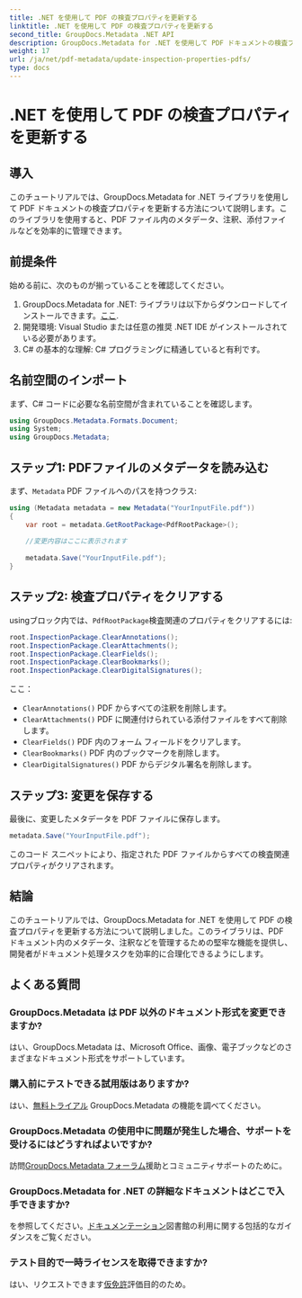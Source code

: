```yaml
---
title: .NET を使用して PDF の検査プロパティを更新する
linktitle: .NET を使用して PDF の検査プロパティを更新する
second_title: GroupDocs.Metadata .NET API
description: GroupDocs.Metadata for .NET を使用して PDF ドキュメントの検査プロパティを更新する方法を学習します。C# を使用してメタデータと注釈を効率的に管理します。
weight: 17
url: /ja/net/pdf-metadata/update-inspection-properties-pdfs/
type: docs
---
```

# .NET を使用して PDF の検査プロパティを更新する

## 導入
このチュートリアルでは、GroupDocs.Metadata for .NET ライブラリを使用して PDF ドキュメントの検査プロパティを更新する方法について説明します。このライブラリを使用すると、PDF ファイル内のメタデータ、注釈、添付ファイルなどを効率的に管理できます。
## 前提条件
始める前に、次のものが揃っていることを確認してください。
1.  GroupDocs.Metadata for .NET: ライブラリは以下からダウンロードしてインストールできます。[ここ](https://releases.groupdocs.com/metadata/net/).
2. 開発環境: Visual Studio または任意の推奨 .NET IDE がインストールされている必要があります。
3. C# の基本的な理解: C# プログラミングに精通していると有利です。

## 名前空間のインポート
まず、C# コードに必要な名前空間が含まれていることを確認します。
```csharp
using GroupDocs.Metadata.Formats.Document;
using System;
using GroupDocs.Metadata;
```
## ステップ1: PDFファイルのメタデータを読み込む
まず、`Metadata` PDF ファイルへのパスを持つクラス:
```csharp
using (Metadata metadata = new Metadata("YourInputFile.pdf"))
{
    var root = metadata.GetRootPackage<PdfRootPackage>();
    
    //変更内容はここに表示されます
    
    metadata.Save("YourInputFile.pdf");
}
```
## ステップ2: 検査プロパティをクリアする
usingブロック内では、`PdfRootPackage`検査関連のプロパティをクリアするには:
```csharp
root.InspectionPackage.ClearAnnotations();
root.InspectionPackage.ClearAttachments();
root.InspectionPackage.ClearFields();
root.InspectionPackage.ClearBookmarks();
root.InspectionPackage.ClearDigitalSignatures();
```
ここ：
- `ClearAnnotations()` PDF からすべての注釈を削除します。
- `ClearAttachments()` PDF に関連付けられている添付ファイルをすべて削除します。
- `ClearFields()` PDF 内のフォーム フィールドをクリアします。
- `ClearBookmarks()` PDF 内のブックマークを削除します。
- `ClearDigitalSignatures()` PDF からデジタル署名を削除します。
## ステップ3: 変更を保存する
最後に、変更したメタデータを PDF ファイルに保存します。
```csharp
metadata.Save("YourInputFile.pdf");
```
このコード スニペットにより、指定された PDF ファイルからすべての検査関連プロパティがクリアされます。

## 結論
このチュートリアルでは、GroupDocs.Metadata for .NET を使用して PDF の検査プロパティを更新する方法について説明しました。このライブラリは、PDF ドキュメント内のメタデータ、注釈などを管理するための堅牢な機能を提供し、開発者がドキュメント処理タスクを効率的に合理化できるようにします。

## よくある質問
### GroupDocs.Metadata は PDF 以外のドキュメント形式を変更できますか?
はい、GroupDocs.Metadata は、Microsoft Office、画像、電子ブックなどのさまざまなドキュメント形式をサポートしています。
### 購入前にテストできる試用版はありますか?
はい、[無料トライアル](https://releases.groupdocs.com/) GroupDocs.Metadata の機能を調べてください。
### GroupDocs.Metadata の使用中に問題が発生した場合、サポートを受けるにはどうすればよいですか?
訪問[GroupDocs.Metadata フォーラム](https://forum.groupdocs.com/c/metadata/14)援助とコミュニティサポートのために。
### GroupDocs.Metadata for .NET の詳細なドキュメントはどこで入手できますか?
を参照してください。[ドキュメンテーション](https://tutorials.groupdocs.com/metadata/net/)図書館の利用に関する包括的なガイダンスをご覧ください。
### テスト目的で一時ライセンスを取得できますか?
はい、リクエストできます[仮免許](https://purchase.groupdocs.com/temporary-license/)評価目的のため。